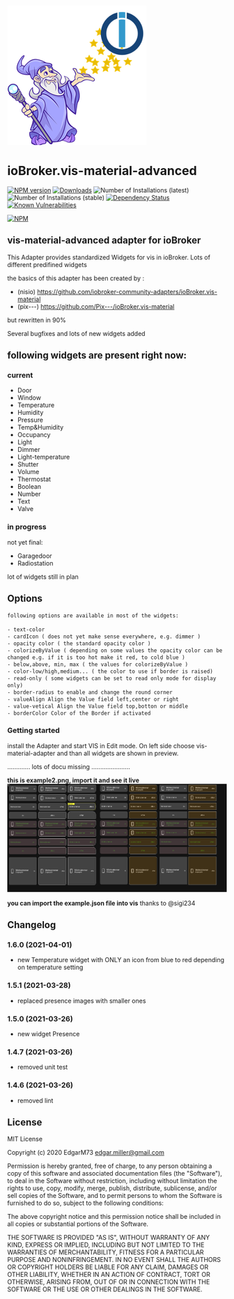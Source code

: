 ![Logo](admin/vis-material-advanced.png)
# ioBroker.vis-material-advanced

[![NPM version](http://img.shields.io/npm/v/iobroker.vis-material-advanced.svg)](https://www.npmjs.com/package/iobroker.vis-material-advanced)
[![Downloads](https://img.shields.io/npm/dm/iobroker.vis-material-advanced.svg)](https://www.npmjs.com/package/iobroker.vis-material-advanced)
![Number of Installations (latest)](http://iobroker.live/badges/vis-material-advanced-installed.svg)
![Number of Installations (stable)](http://iobroker.live/badges/vis-material-advanced-stable.svg)
[![Dependency Status](https://img.shields.io/david/EdgarM73/iobroker.vis-material-advanced.svg)](https://david-dm.org/iobroker-community-adapters/iobroker.vis-material-advanced)
[![Known Vulnerabilities](https://snyk.io/test/github/EdgarM73/ioBroker.vis-material-advanced/badge.svg)](https://snyk.io/test/github/iobroker-community-adapters/ioBroker.vis-material-advanced)

[![NPM](https://nodei.co/npm/iobroker.vis-material-advanced.png?downloads=true)](https://nodei.co/npm/iobroker.vis-material-advanced/)

## vis-material-advanced adapter for ioBroker

This Adapter provides standardized Widgets for vis in ioBroker. Lots of different predifined widgets

the basics of this adapter has been created by :
* (nisio) https://github.com/iobroker-community-adapters/ioBroker.vis-material
* (pix---) https://github.com/Pix---/ioBroker.vis-material

but rewritten in 90% 

Several bugfixes and lots of new widgets added 


## following widgets are present right now:

### current
 - Door
 - Window
 - Temperature
 - Humidity
 - Pressure
 - Temp&Humidity
 - Occupancy
 - Light
 - Dimmer
 - Light-temperature
 - Shutter
 - Volume
 - Thermostat
 - Boolean
 - Number
 - Text
 - Valve
 
### in progress
not yet final:
 - Garagedoor
 - Radiostation 


 lot of widgets still in plan

## Options
    following options are available in most of the widgets:
    
    - text-color
    - cardIcon ( does not yet make sense everywhere, e.g. dimmer )
    - opacity color ( the standard opacity color )
    - colorizeByValue ( depending on some values the opacity color can be changed e.g. if it is too hot make it red, to cold blue )
    - below,above, min, max ( the values for colorizeByValue )
    - color-low/high,medium... ( the color to use if border is raised)
    - read-only ( some widgets can be set to read only mode for display only)
    - border-radius to enable and change the round corner
    - valueAlign Align the Value field left,center or right
    - value-vetical Align the Value field top,botton or middle
    - borderColor Color of the Border if activated


### Getting started

install the Adapter and start VIS in Edit mode.
On left side choose vis-material-adapter and than all widgets are shown in preview.

............. lots of docu missing ......................

**this is example2.png, import it and see it live**
![](widgets/door_example.png)



**you can import the example.json file into vis**
thanks to @sigi234

## Changelog
<!--
    Placeholder
    ### __WORK IN PROGRESS__
* 
-->

### 1.6.0 (2021-04-01)
* new Temperature widget with ONLY an icon from blue to red depending on temperature setting

### 1.5.1 (2021-03-28)
* replaced presence images with smaller ones


### 1.5.0 (2021-03-26)
* new widget Presence

### 1.4.7 (2021-03-26)
* removed unit test 


### 1.4.6 (2021-03-26)
* removed lint 

## License
MIT License

Copyright (c) 2020 EdgarM73 <edgar.miller@gmail.com>

Permission is hereby granted, free of charge, to any person obtaining a copy
of this software and associated documentation files (the "Software"), to deal
in the Software without restriction, including without limitation the rights
to use, copy, modify, merge, publish, distribute, sublicense, and/or sell
copies of the Software, and to permit persons to whom the Software is
furnished to do so, subject to the following conditions:

The above copyright notice and this permission notice shall be included in all
copies or substantial portions of the Software.

THE SOFTWARE IS PROVIDED "AS IS", WITHOUT WARRANTY OF ANY KIND, EXPRESS OR
IMPLIED, INCLUDING BUT NOT LIMITED TO THE WARRANTIES OF MERCHANTABILITY,
FITNESS FOR A PARTICULAR PURPOSE AND NONINFRINGEMENT. IN NO EVENT SHALL THE
AUTHORS OR COPYRIGHT HOLDERS BE LIABLE FOR ANY CLAIM, DAMAGES OR OTHER
LIABILITY, WHETHER IN AN ACTION OF CONTRACT, TORT OR OTHERWISE, ARISING FROM,
OUT OF OR IN CONNECTION WITH THE SOFTWARE OR THE USE OR OTHER DEALINGS IN THE
SOFTWARE.